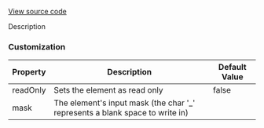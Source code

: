 [View source code](https://github.com/OMNIALowCode/omnia3-samples/blob/master/webcomponents/web-components/maskedinput/masked-input.js)

Description

### Customization
| Property | Description                     | Default Value |
|----------|---------------------------------|---------------|
| readOnly | Sets the element as read only | false         |
| mask | The element's input mask (the char '_' represents a blank space to write in) |          |
